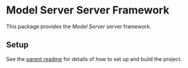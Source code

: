 # Model Server Server Framework

This package provides the _Model Server_ server framework.

## Setup

See the [parent readme](../../README.md) for details of how to set up and build the project.
